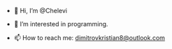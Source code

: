 - 👋 Hi, I’m @Chelevi
- 👀 I’m interested in programming.

- 📫 How to reach me: dimitrovkristian8@outlook.com

<!---
Chelevi/Chelevi is a ✨ special ✨ repository because its `README.md` (this file) appears on your GitHub profile.
You can click the Preview link to take a look at your changes.
--->

